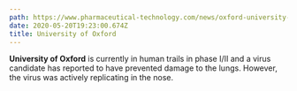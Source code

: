 ```yaml
---
path: https://www.pharmaceutical-technology.com/news/oxford-university-covid-19-vaccine-monkey-data/
date: 2020-05-20T19:23:00.674Z
title: University of Oxford
---
```

**University of Oxford** is currently in human trails in phase I/II and a virus candidate has reported to have prevented damage to the lungs. However, the virus was actively replicating in the nose.